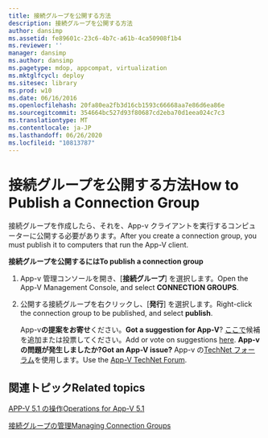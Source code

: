 ```yaml
---
title: 接続グループを公開する方法
description: 接続グループを公開する方法
author: dansimp
ms.assetid: fe89601c-23c6-4b7c-a61b-4ca50908f1b4
ms.reviewer: ''
manager: dansimp
ms.author: dansimp
ms.pagetype: mdop, appcompat, virtualization
ms.mktglfcycl: deploy
ms.sitesec: library
ms.prod: w10
ms.date: 06/16/2016
ms.openlocfilehash: 20fa80ea2fb3d16cb1593c66668aa7e86d6ea86e
ms.sourcegitcommit: 354664bc527d93f80687cd2eba70d1eea024c7c3
ms.translationtype: MT
ms.contentlocale: ja-JP
ms.lasthandoff: 06/26/2020
ms.locfileid: "10813787"
---
```

# <span data-ttu-id="82cd7-103">接続グループを公開する方法</span><span class="sxs-lookup"><span data-stu-id="82cd7-103">How to Publish a Connection Group</span></span>


<span data-ttu-id="82cd7-104">接続グループを作成したら、それを、App-v クライアントを実行するコンピューターに公開する必要があります。</span><span class="sxs-lookup"><span data-stu-id="82cd7-104">After you create a connection group, you must publish it to computers that run the App-V client.</span></span>

**<span data-ttu-id="82cd7-105">接続グループを公開するには</span><span class="sxs-lookup"><span data-stu-id="82cd7-105">To publish a connection group</span></span>**

1.  <span data-ttu-id="82cd7-106">App-v 管理コンソールを開き、[**接続グループ**] を選択します。</span><span class="sxs-lookup"><span data-stu-id="82cd7-106">Open the App-V Management Console, and select **CONNECTION GROUPS**.</span></span>

2.  <span data-ttu-id="82cd7-107">公開する接続グループを右クリックし、[**発行**] を選択します。</span><span class="sxs-lookup"><span data-stu-id="82cd7-107">Right-click the connection group to be published, and select **publish**.</span></span>

    <span data-ttu-id="82cd7-108">App-v**の提案をお寄せ**ください。</span><span class="sxs-lookup"><span data-stu-id="82cd7-108">**Got a suggestion for App-V**?</span></span> <span data-ttu-id="82cd7-109">[ここで](http://appv.uservoice.com/forums/280448-microsoft-application-virtualization)候補を追加または投票してください。</span><span class="sxs-lookup"><span data-stu-id="82cd7-109">Add or vote on suggestions [here](http://appv.uservoice.com/forums/280448-microsoft-application-virtualization).</span></span> **<span data-ttu-id="82cd7-110">App-v の問題が発生しましたか?</span><span class="sxs-lookup"><span data-stu-id="82cd7-110">Got an App-V issue?</span></span>** <span data-ttu-id="82cd7-111">App-v の[TechNet フォーラム](https://social.technet.microsoft.com/Forums/home?forum=mdopappv)を使用します。</span><span class="sxs-lookup"><span data-stu-id="82cd7-111">Use the [App-V TechNet Forum](https://social.technet.microsoft.com/Forums/home?forum=mdopappv).</span></span>

## <span data-ttu-id="82cd7-112">関連トピック</span><span class="sxs-lookup"><span data-stu-id="82cd7-112">Related topics</span></span>


[<span data-ttu-id="82cd7-113">APP-V 5.1 の操作</span><span class="sxs-lookup"><span data-stu-id="82cd7-113">Operations for App-V 5.1</span></span>](operations-for-app-v-51.md)

[<span data-ttu-id="82cd7-114">接続グループの管理</span><span class="sxs-lookup"><span data-stu-id="82cd7-114">Managing Connection Groups</span></span>](managing-connection-groups51.md)

 

 





